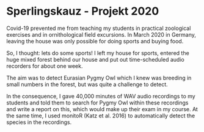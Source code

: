 # Sperlingskauz - Projekt 2020

Covid-19 prevented me from teaching my students in practical zoological exercises and in ornithological field excursions. In March 2020 in Germany, leaving the house was only possible for doing sports and buying food.

So, I thought: lets do some sports! I left my house for sports, entered the huge mixed forest behind our house and put out time-scheduled audio recorders for about one week.

The aim was to detect Eurasian Pygmy Owl which I knew was breeding in small numbers in the forest, but was quite a challenge to detect.

In the consequence, I gave 40,000 minutes of WAV audio recordings to my students and told them to search for Pygmy Owl within these recordings and write a report on this, which would make up their exam in my course. At the same time, I used monitoR (Katz et al. 2016) to automatically detect the species in the recordings.

